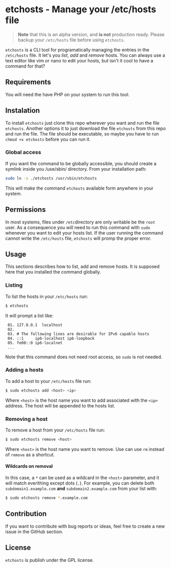 # etchosts - Manage your /etc/hosts file

> **Note** that this is an alpha version, and **is not** production ready. Please backup your `/etc/hosts` file before using `etchosts`.

`etchosts` is a CLI tool for programatically managing the entries in the `/etc/hosts` file. It let's you _list_, _add_ and _remove_ hosts.
You can always use a text editor like vim or nano to edit your hosts, but isn't it cool to have a command for that?

## Requirements
You will need the have PHP on your system to run this tool.

## Instalation
To install `etchosts` just clone this repo wherever you want and run the file `etchosts`.
Another options it to just download the file `etchosts` from this repo and run the file.
The file should be executable, so maybe you have to run `chmod +x etchosts` before you can run it.

### Global access
If you want the command to be globally accessible, you should create a symlink inside you /use/sbin/ directory.
From your installation path:
```sh
sudo ln -s ./etchosts /usr/sbin/etchosts
```
This will make the command `etchosts` available form anywhere in your system.

## Permissions
In most systems, files under `/etc`directory are only writable be the `root` user. As a consequence you will need to run this command with `sudo` whenever you want to edit your hosts list.
If the user running the command cannot write the `/etc/hosts` file, `etchosts` will promp the proper error.

## Usage
This sections describes how to list, add and remove hosts.
It is supposed here that you installed the command globally.

### Listing
To list the hosts in your `/etc/hosts` run:
```sh
$ etchosts
```

It will prompt a list like:
```
 01. 127.0.0.1  localhost
 02. 
 03. # The following lines are desirable for IPv6 capable hosts
 04. ::1     ip6-localhost ip6-loopback
 05. fe00::0 ip6-localnet
 ...
```
Note that this command does not need root access, so `sudo` is not needed.

### Adding a hosts
To add a host to your `/etc/hosts` file run:
```sh
$ sudo etchosts add <host> <ip>
```
Where `<host>` is the host name you want to add associated with the `<ip>` address. The host will be appended to the hosts list.

### Removing a host
To remove a host from your `/etc/hosts` file run:
```sh
$ sudo etchosts remove <host>
```
Where `<host>` is the host name you want to remove.
Use can use `rm` instead of `remove` as a shortcut.

#### Wildcards on removal
In this case, a `*` can be used as a wildcard in the `<host>` parameter, and it will match everithing except dots (`.`).
For example, you can delete both `subdomain1.example.com` **and** `subdomain2.example.com` from your list with:
```sh
$ sudo etchosts remove *.example.com
```

## Contribution
If you want to contribute with bug reports or ideas, feel free to create a new issue in the GitHub section.

## License
`etchosts` is publish under the GPL license.
